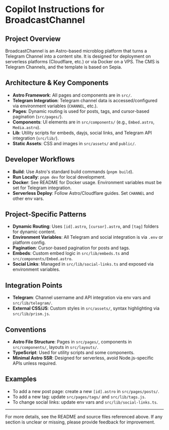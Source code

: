 # Copilot Instructions for BroadcastChannel

## Project Overview
BroadcastChannel is an Astro-based microblog platform that turns a Telegram Channel into a content site. It is designed for deployment on serverless platforms (Cloudflare, etc.) or via Docker on a VPS. The CMS is Telegram Channels, and the template is based on Sepia.

## Architecture & Key Components
- **Astro Framework**: All pages and components are in `src/`.
- **Telegram Integration**: Telegram channel data is accessed/configured via environment variables (`CHANNEL`, etc.).
- **Pages**: Dynamic routing is used for posts, tags, and cursor-based pagination (`src/pages/`).
- **Components**: UI elements are in `src/components/` (e.g., `Embed.astro`, `Media.astro`).
- **Lib**: Utility scripts for embeds, dayjs, social links, and Telegram API integration (`src/lib/`).
- **Static Assets**: CSS and images in `src/assets/` and `public/`.

## Developer Workflows
- **Build**: Use Astro's standard build commands (`pnpm build`).
- **Run Locally**: `pnpm dev` for local development.
- **Docker**: See README for Docker usage. Environment variables must be set for Telegram integration.
- **Serverless Deploy**: Follow Astro/Cloudflare guides. Set `CHANNEL` and other env vars.

## Project-Specific Patterns
- **Dynamic Routing**: Uses `[id].astro`, `[cursor].astro`, and `[tag]` folders for dynamic content.
- **Environment Variables**: All Telegram and social integration is via `.env` or platform config.
- **Pagination**: Cursor-based pagination for posts and tags.
- **Embeds**: Custom embed logic in `src/lib/embeds.ts` and `src/components/Embed.astro`.
- **Social Links**: Managed in `src/lib/social-links.ts` and exposed via environment variables.

## Integration Points
- **Telegram**: Channel username and API integration via env vars and `src/lib/telegram/`.
- **External CSS/JS**: Custom styles in `src/assets/`, syntax highlighting via `src/lib/prism.js`.

## Conventions
- **Astro File Structure**: Pages in `src/pages/`, components in `src/components/`, layouts in `src/layouts/`.
- **TypeScript**: Used for utility scripts and some components.
- **Minimal Astro SSR**: Designed for serverless, avoid Node.js-specific APIs unless required.

## Examples
- To add a new post page: create a new `[id].astro` in `src/pages/posts/`.
- To add a new tag: update `src/pages/tags/` and `src/lib/tags.js`.
- To change social links: update env vars and `src/lib/social-links.ts`.

---

For more details, see the README and source files referenced above. If any section is unclear or missing, please provide feedback for improvement.